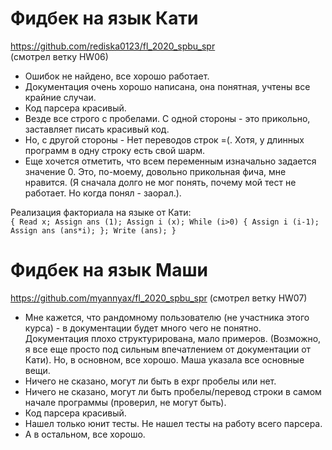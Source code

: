 # Фидбек на язык Кати

https://github.com/rediska0123/fl_2020_spbu_spr    
(смотрел ветку HW06)    

- Ошибок не найдено, все хорошо работает.
- Документация очень хорошо написана, она понятная, учтены все крайние случаи. 
- Код парсера красивый.
- Везде все строго с пробелами. С одной стороны - это прикольно, заставляет писать красивый код.
- Но, с другой стороны - Нет переводов строк =(. Хотя, у длинных программ в одну строку есть свой шарм.
- Еще хочется отметить, что всем переменным изначально задается значение 0. Это, по-моему, довольно прикольная фича, мне нравится. (Я сначала долго не мог понять, почему мой тест не работает. Но когда понял - заорал.).

Реализация факториала на языке от Кати:    
```{ Read x; Assign ans (1); Assign i (x); While (i>0) { Assign i (i-1); Assign ans (ans*i); }; Write (ans); }```

# Фидбек на язык Маши

https://github.com/myannyax/fl_2020_spbu_spr
(смотрел ветку HW07)    

- Мне кажется, что рандомному пользователю (не участника этого курса) - в документации будет много чего не понятно. Документация плохо структурирована, мало примеров. (Возможно, я все еще просто под сильным впечатлением от документации от Кати). Но, в основном, все хорошо. Маша указала все основные вещи.
- Ничего не сказано, могут ли быть в expr пробелы или нет.
- Ничего не сказано, могут ли быть пробелы/перевод строки в самом начале программы (проверил, не могут быть).
- Код парсера красивый.
- Нашел только юнит тесты. Не нашел тесты на работу всего парсера.
- А в остальном, все хорошо.
